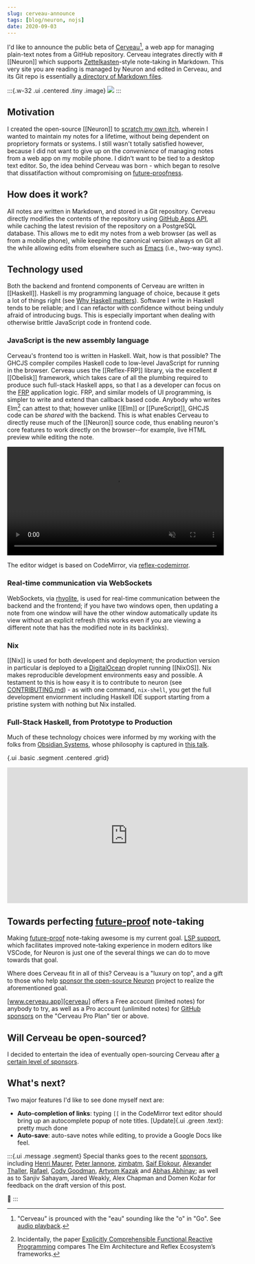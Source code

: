 ```yaml
---
slug: cerveau-announce
tags: [blog/neuron, nojs]
date: 2020-09-03
---
```


I'd like to announce the public beta of [Cerveau][cerveau][^pronounce], a web app for managing plain-text notes from a GitHub repository. Cerveau integrates directly with #[[Neuron]] which supports [Zettelkasten](https://writingcooperative.com/zettelkasten-how-one-german-scholar-was-so-freakishly-productive-997e4e0ca125)-style note-taking in Markdown. This very site you are reading is managed by Neuron and edited in Cerveau, and its Git repo is essentially [a directory of Markdown files](https://github.com/srid/srid.ca).

[^pronounce]: "Cerveau" is prounced with the "eau" sounding like the "o" in "Go". See [audio playback](https://en.wiktionary.org/wiki/cerveau#Pronunciation).

:::{.w-32 .ui .centered .tiny .image}
[![](https://ipfs.io/ipfs/QmesjhwYQ7jMkZjbwybshJHDvvZTW5Cj36msmeCaTvsUsk?filename=2020%20cerveau-logo.svg)][cerveau]
:::

## Motivation

I created the open-source [[Neuron]] to [scratch my own itch](https://en.wiktionary.org/wiki/scratch_one%27s_own_itch), wherein I wanted to maintain my notes for a lifetime, without being dependent on proprietory formats or systems. I still wasn't totally satisfied however, because I did not want to give up on the *convenience* of managing notes from a web app on my mobile phone. I didn't want to be tied to a desktop text editor. So, the idea behind Cerveau was born - which began to resolve that dissatifaction without compromising on [future-proofness][future-proof].

## How does it work?

All notes are written in Markdown, and stored in a Git repository. Cerveau directly modifies the contents of the repository using [GitHub Apps API](https://docs.github.com/en/developers/apps), while caching the latest revision of the repository on a PostgreSQL database. This allows me to edit my notes from a web browser (as well as from a mobile phone), while keeping the canonical version always on Git all the while allowing edits from elsewhere such as [Emacs](https://github.com/felko/neuron-mode#neuron-mode) (i.e., two-way sync).

## Technology used

Both the backend and frontend components of Cerveau are written in [[Haskell]]. Haskell is my programming language of choice, because it gets a lot of things right (see [Why Haskell matters](https://wiki.haskell.org/Why_Haskell_matters)). Software I write in Haskell tends to be reliable; and I can refactor with confidence without being unduly afraid of introducing bugs. This is especially important when dealing with otherwise brittle JavaScript code in frontend code.

### JavaScript is the new assembly language

Cerveau's frontend too is written in Haskell. Wait, how is that possible? The GHCJS compiler compiles Haskell code to low-level JavaScript for running in the browser. Cerveau uses the [[Reflex-FRP]] library, via the excellent #[[Obelisk]] framework, which takes care of all the plumbing required to produce such full-stack Haskell apps, so that I as a developer can focus on the [FRP](https://old.reddit.com/r/haskell/comments/31rat9/reflex_practical_functional_reactive_programming/) application logic. FRP, and similar models of UI programming, is simpler to write and extend than callback based code. Anybody who writes Elm[^elmcomp] can attest to that; however unlike [[Elm]] or [[PureScript]], GHCJS code can be *shared* with the backend. This is what enables Cerveau to directly reuse much of the [[Neuron]] source code, thus enabling neuron's core features to work directly on the browser--for example, live HTML preview while editing the note.

[^elmcomp]: Incidentally, the paper [Explicitly Comprehensible Functional Reactive Programming](https://futureofcoding.org/papers/comprehensible-frp/comprehensible-frp.pdf) compares The Elm Architecture and Reflex Ecosystem’s frameworks.

<video autoplay muted loop width="100%">
  <source src="https://ipfs.io/ipfs/QmbBG3KKDFFE1VdyJ5FQc7Zkd85zcxXrwA73M9NeAeWkYX?filename=2020%20cerveau-live-preview.webm" type="video/webm">
</video>

The editor widget is based on CodeMirror, via [reflex-codemirror](https://github.com/Atidot/reflex-codemirror).

### Real-time communication via WebSockets

WebSockets, via [rhyolite](https://github.com/obsidiansystems/rhyolite), is used for real-time communication between the backend and the frontend; if you have two windows open, then updating a note from one window will have the other window automatically update its view without an explicit refresh (this works even if you are viewing a different note that has the modified note in its backlinks). 

### Nix

[[Nix]] is used for both developent and deployment; the production version in particular is deployed to a [DigitalOcean](https://m.do.co/c/d19bbb4d33e8) droplet running [[NixOS]]. Nix makes reproducible development environments easy and possible. A testament to this is how easy it is to contribute to neuron (see [CONTRIBUTING.md](https://github.com/srid/neuron/blob/master/CONTRIBUTING.md)) - as with one command, `nix-shell`, you get the full development enviornment including Haskell IDE support starting from a pristine system with nothing but Nix installed.

### Full-Stack Haskell, from Prototype to Production

Much of these technology choices were informed by my working with the folks from [Obsidian Systems](https://obsidian.systems), whose philosophy is captured in [this talk](https://www.youtube.com/watch?v=riJuXDIUMA0).

{.ui .basic .segment .centered .grid}
<iframe width="560" height="315" src="https://www.youtube.com/embed/riJuXDIUMA0" frameborder="0" allow="accelerometer; autoplay; encrypted-media; gyroscope; picture-in-picture" allowfullscreen></iframe>

## Towards perfecting [future-proof] note-taking

Making [future-proof][future-proof] note-taking awesome is my current goal. [LSP support](https://github.com/srid/neuron/issues/213), which facilitates improved note-taking experience in modern editors like VSCode, for Neuron is just one of the several things we can do to move towards that goal.

Where does Cerveau fit in all of this? Cerveau is a "luxury on top", and a gift to those who help [sponsor the open-source Neuron][sponsor] project to realize the aforementioned goal. 

[www.cerveau.app][cerveau] offers a Free account (limited notes) for anybody to try, as well as a Pro account (unlimited notes) for [GitHub sponsors][sponsor] on the "Cerveau Pro Plan" tier or above.

## Will Cerveau be open-sourced?

I decided to entertain the idea of eventually open-sourcing Cerveau after [a certain level of sponsors](https://twitter.com/availablegreen/status/1291162883125137408).

## What's next?

Two major features I'd like to see done myself next are:

* **Auto-completion of links**: typing `[[` in the CodeMirror text editor should bring up an autocomplete popup of note titles. [Update]{.ui .green .text}: pretty much done
* **Auto-save**: auto-save notes while editing, to provide a Google Docs like feel.

:::{.ui .message .segment}
Special thanks goes to the recent [sponsors][sponsor], including
 [Henri Maurer](https://github.com/hmaurer),
 [Peter Iannone](https://github.com/piannone), 
 [zimbatm](https://github.com/zimbatm),
 [Saif Elokour](https://github.com/saifelokour),
 [Alexander Thaller](https://github.com/AlexanderThaller),
 [Rafael](https://github.com/netstx),
 [Cody Goodman](https://github.com/codygman),
 [Artyom Kazak](https://github.com/neongreen) and
 [Abhas Abhinav](https://github.com/abhas); as well as to Sanjiv Sahayam, Jared Weakly, Alex Chapman and Domen Kožar for feedback on the draft version of this post.

💖
:::

[cerveau]: https://www.cerveau.app
[sponsor]: https://github.com/sponsors/srid
[future-proof]: https://neuron.zettel.page/6f0f0bcc.html
